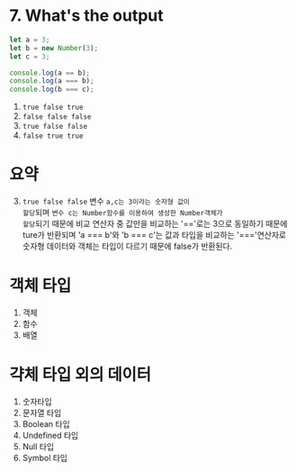 # 7. What's the output

```javascript
let a = 3;
let b = new Number(3);
let c = 3;

console.log(a == b);
console.log(a === b);
console.log(b === c);
```

1.  <code>true false true</code>
2.  <code>false false false</code>
3.  <code>true false false</code>
4.  <code>false true true</code>

# 요약

3. <code>true false false</code>
   변수 <code>a,c는 3이라는 숫자형 값이 할당</code>되며 <code>변수 c는 Number함수를 이용하여 생성한 Number객체가 할당</code>되기 때문에 비교 연산자 중 값만을 비교하는 '=='로는 3으로 동일하기 때문에 ture가 반환되며 'a === b'와 'b === c'는 값과 타입을 비교하는 '==='연산자로 숫자형 데이터와 객체는 타입이 다르기 때문에 false가 반환된다.

# 객체 타입

1. 객체
2. 함수
3. 배열

# 갹체 타입 외의 데이터

1. 숫자타입
2. 문자열 타입
3. Boolean 타입
4. Undefined 타입
5. Null 타입
6. Symbol 타입
